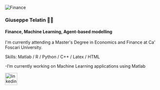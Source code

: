 ![Finance](https://miro.medium.com/max/1400/1*ysUpN7qsoEA8JvTuErUfKQ.png)
### Giuseppe Telatin :man_student:
#### Finance, Machine Learning, Agent-based modelling
I'm currently attending a Master's Degree in Economics and Finance at Ca' Foscari University. 

Skills: Matlab / R / Python / C++ / Latex / HTML

-I’m currently working on Machine Learning applications using Matlab 


[<img src='https://cdn.jsdelivr.net/npm/simple-icons@3.0.1/icons/linkedin.svg' alt='linkedin' height='40'>](https://www.linkedin.com/in/https://www.linkedin.com/in/giuseppetelatin//)  


